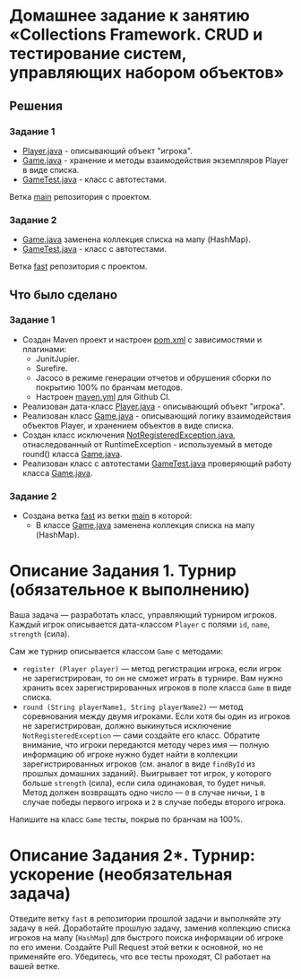# Домашнее задание к занятию «Collections Framework. CRUD и тестирование систем, управляющих набором объектов»

## Решения
### Задание 1
* <a href="https://github.com/Nephedov/16.Java/blob/main/src/main/java/ru/nerology/javaqa/Player.java">Player.java</a> - описывающий объект "игрока".
* <a href="https://github.com/Nephedov/16.Java/blob/main/src/main/java/ru/nerology/javaqa/Game.java">Game.java</a> - хранение и методы взаимодействия экземпляров Player в виде списка.
* <a href="https://github.com/Nephedov/16.Java/blob/main/src/test/java/ru/nerology/javaqa/GameTest.java">GameTest.java</a> - класс с автотестами.

Ветка <a href="https://github.com/Nephedov/16.Java/tree/main">main</a> репозитория с проектом.
### Задание 2
* <a href="https://github.com/Nephedov/16.Java/blob/fast/src/main/java/ru/nerology/javaqa/Game.java">Game.java</a> заменена коллекция списка на мапу (HashMap).
* <a href="https://github.com/Nephedov/16.Java/blob/fast/src/test/java/ru/nerology/javaqa/GameTest.java">GameTest.java</a> - класс с автотестами.

Ветка <a href="https://github.com/Nephedov/16.Java/tree/fast">fast</a> репозитория с проектом.
## Что было сделано
### Задание 1
* Создан Maven проект и настроен <a href="https://github.com/Nephedov/16.Java/blob/main/pom.xml">pom.xml</a> с зависимостями и плагинами:
  * JunitJupier.
  * Surefire.
  * Jacoco в режиме генерации отчетов и обрушения сборки по покрытию 100% по бранчам методов.
  * Настроен <a href="https://github.com/Nephedov/16.Java/blob/main/.github/workflows/maven.yml">maven.yml</a> для Github CI.
* Реализован дата-класс <a href="https://github.com/Nephedov/16.Java/blob/main/src/main/java/ru/nerology/javaqa/Player.java">Player.java</a> - описывающий объект "игрока".
* Реализован класс <a href="https://github.com/Nephedov/16.Java/blob/main/src/main/java/ru/nerology/javaqa/Game.java">Game.java</a> -
  описывающий логику взаимодействия объектов Player, и хранением объектов в виде списка.
* Создан класс исключения <a href="https://github.com/Nephedov/16.Java/blob/main/src/main/java/ru/nerology/javaqa/NotRegisteredException.java">NotRegisteredException.java</a>,
  отнаследованный от RuntimeException - используемый в методе round() класса
  <a href="https://github.com/Nephedov/16.Java/blob/main/src/main/java/ru/nerology/javaqa/Game.java">Game.java</a>.
* Реализован класс с автотестами <a href="https://github.com/Nephedov/16.Java/blob/main/src/test/java/ru/nerology/javaqa/GameTest.java">GameTest.java</a> проверяющий работу класса
  <a href="https://github.com/Nephedov/16.Java/blob/main/src/main/java/ru/nerology/javaqa/Game.java">Game.java</a>.
### Задание 2
* Создана ветка <a href="https://github.com/Nephedov/16.Java/tree/fast">fast</a> из ветки <a href="https://github.com/Nephedov/16.Java/tree/main">main</a> в которой:
  * В классе <a href="https://github.com/Nephedov/16.Java/blob/fast/src/main/java/ru/nerology/javaqa/Game.java">Game.java</a> заменена коллекция списка на мапу (HashMap).

# Описание Задания 1. Турнир (обязательное к выполнению)
Ваша задача — разработать класс, управляющий турниром игроков. Каждый игрок описывается дата-классом `Player` с полями `id`, `name`, `strength` (сила).

Сам же турнир описывается классом `Game` с методами:
* `register (Player player)` — метод регистрации игрока, если игрок не зарегистрирован, то он не сможет играть в турнире. Вам нужно хранить всех зарегистрированных игроков в поле класса `Game` в виде списка.
* `round (String playerName1, String playerName2)` — метод соревнования между двумя игроками. Если хотя бы один из игроков не зарегистрирован, должно выкинуться исключение `NotRegisteredException` — сами создайте его класс. Обратите внимание, что игроки передаются методу через имя — полную информацию об игроке нужно будет найти в коллекции зарегистрированных игроков (см. аналог в виде `findById` из прошлых домашних заданий). Выигрывает тот игрок, у которого больше `strength` (сила), если сила одинаковая, то будет ничья. Метод должен возвращать одно число — `0` в случае ничьи, `1` в случае победы первого игрока и `2` в случае победы второго игрока.

Напишите на класс `Game` тесты, покрыв по бранчам на 100%.

# Описание Задания 2*. Турнир: ускорение (необязательная задача)

Отведите ветку `fast` в репозитории прошлой задачи и выполняйте эту задачу в ней.
Доработайте прошлую задачу, заменив коллекцию списка игроков на мапу (`HashMap`) для быстрого поиска информации об игроке по его имени.
Создайте Pull Request этой ветки к основной, но не применяйте его.
Убедитесь, что все тесты проходят, CI работает на вашей ветке.
